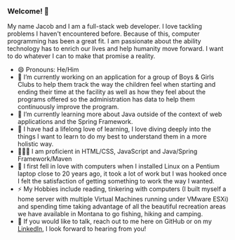 ### Welcome! 👋

My name Jacob and I am a full-stack web developer. I love tackling problems I haven't encountered before. Because of this, computer programming has been a great fit. I am passionate about the ability technology has to enrich our lives and help humanity move forward. I want to do whatever I can to make that promise a reality. 

- 😄 Pronouns: He/Him
- 🔭 I’m currently working on an application for a group of Boys & Girls Clubs to help them track the way the children feel when starting and ending their time at the facility as well as how they feel about the programs offered so the administration has data to help them continuously improve the program.
- 🌱 I’m currently learning more about Java outside of the context of web applications and the Spring Framework.
- 🧠 I have had a lifelong love of learning, I love diving deeply into the things I want to learn to do my best to understand them in a more holistic way.
- 👨🏻‍💻 I am proficient in HTML/CSS, JavaScript and Java/Spring Framework/Maven
- 🐧 I first fell in love with computers when I installed Linux on a Pentium laptop close to 20 years ago, it took a lot of work but I was hooked once I felt the satisfaction of getting something to work the way I wanted.
- ⚡ My Hobbies include reading, tinkering with computers (I built myself a home server with multiple Virtual Machines running under VMware ESXi) and spending time taking advantage of all the beautiful recreation areas we have available in Montana to go fishing, hiking and camping.
- 💬 If you would like to talk, reach out to me here on GitHub or on my <a href="https://www.linkedin.com/in/jacob-olness/">LinkedIn</a>, I look forward to hearing from you!

<!--
**jolness1/jolness1** is a ✨ _special_ ✨ repository because its `README.md` (this file) appears on your GitHub profile.

Here are some ideas to get you started:

- 🔭 I’m currently working on ...
- 🌱 I’m currently learning ...
- 👯 I’m looking to collaborate on ...
- 🤔 I’m looking for help with ...
- 💬 Ask me about ...
- 📫 How to reach me: ...
- 😄 Pronouns: ...
- ⚡ Fun fact: ...
-->
